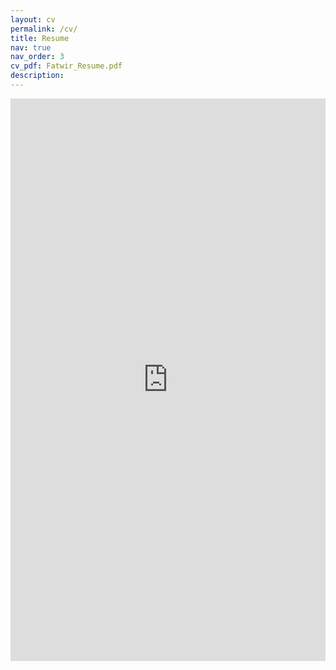 ```yaml
---
layout: cv
permalink: /cv/
title: Resume
nav: true
nav_order: 3
cv_pdf: Fatwir_Resume.pdf
description: 
---
```


<iframe width='100%' height='900px' frameborder='0' scrolling='yes' class='embed-responsive-item' src='https://fatwir.github.io/assets/pdf/Fatwir_Resume.pdf' allowfullscreen></iframe>
